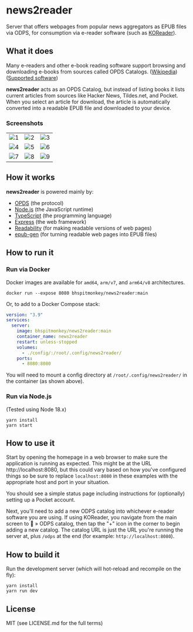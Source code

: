 # news2reader

Server that offers webpages from popular news aggregators as EPUB files via ODPS,
for consumption via e-reader software (such as [KOReader](https://koreader.rocks/)).

## What it does

Many e-readers and other e-book reading software support browsing and
downloading e-books from sources called OPDS Catalogs. ([Wikipedia](https://en.wikipedia.org/wiki/Open_Publication_Distribution_System)) ([Supported software](https://wiki.mobileread.com/wiki/OPDS#eBook_Reading_Software_Supporting_OPDS))

**news2reader** acts as an OPDS Catalog, but instead of listing books it
lists current articles from sources like Hacker News, Tildes.net, and Pocket. When you
select an article for download, the article is automatically converted into a 
readable EPUB file and downloaded to your device.

### Screenshots

|   |   |   |
| - | - | - |
| ![1](https://github.com/BHSPitMonkey/news2reader/assets/33672/a0b1186f-61b0-4624-af9e-3e8a84a92d47) | ![2](https://github.com/BHSPitMonkey/news2reader/assets/33672/89dadc7e-4489-4824-91df-f999cdf76df4) | ![3](https://github.com/BHSPitMonkey/news2reader/assets/33672/b21125e9-245a-4c24-903c-bd5caf1c7eb6) |
| ![4](https://github.com/BHSPitMonkey/news2reader/assets/33672/06c38188-7a48-473e-a446-8fb20b8beb4b) | ![5](https://github.com/BHSPitMonkey/news2reader/assets/33672/5177d71c-27db-4629-bc9d-1953a909fbb6) | ![6](https://github.com/BHSPitMonkey/news2reader/assets/33672/bc01022c-a5bd-41cb-99e0-f5816003cf59) |
| ![7](https://github.com/BHSPitMonkey/news2reader/assets/33672/7030392a-c130-4fa4-9c58-77512d698bbc) | ![8](https://github.com/BHSPitMonkey/news2reader/assets/33672/eff9ac5a-3ce5-4bc4-a2c1-b0bd767d1e09) | ![9](https://github.com/BHSPitMonkey/news2reader/assets/33672/b48088f5-28ef-43eb-9fdb-1589d372c385) |

## How it works

**news2reader** is powered mainly by:

- [OPDS](https://opds.io/) (the protocol)
- [Node.js](https://nodejs.org/) (the JavaScript runtime)
- [TypeScript](https://www.typescriptlang.org/) (the programming language)
- [Express](https://expressjs.com/) (the web framework)
- [Readability](https://github.com/mozilla/readability) (for making readable versions of web pages)
- [epub-gen](https://github.com/cyrilis/epub-gen) (for turning readable web pages into EPUB files)

## How to run it

### Run via Docker

Docker images are available for `amd64`, `arm/v7`, and `arm64/v8` architectures.

```shell
docker run --expose 8080 bhspitmonkey/news2reader:main
```

Or, to add to a Docker Compose stack:

```yaml
version: "3.9"
services:
  server:
    image: bhspitmonkey/news2reader:main
    container_name: news2reader
    restart: unless-stopped
    volumes:
      - ./config/:/root/.config/news2reader/
    ports:
      - 8080:8080
```

You will need to mount a config directory at `/root/.config/news2reader/` in the container (as shown above).

### Run via Node.js

(Tested using Node 18.x)

```shell
yarn install
yarn start
```

## How to use it

Start by opening the homepage in a web browser to make sure the application is running as expected.
This might be at the URL http://localhost:8080, but this could vary based on how you've configured things
so be sure to replace `localhost:8080` in these examples with the appropriate host and port in your situation.

You should see a simple status page including instructions for (optionally) setting up a Pocket account.

Next, you'll need to add a new ODPS catalog into whichever e-reader software you are using. If using KOReader,
you navigate from the main screen to 🔎 » ODPS catalog, then tap the "+" icon in the corner to begin adding a
new catalog. The catalog URL is just the URL you're running the server at, plus `/odps` at the end (for example:
`http://localhost:8080`).

## How to build it

Run the development server (which will hot-reload and recompile on the fly):

```shell
yarn install
yarn run dev
```

## License

MIT (see LICENSE.md for the full terms)

